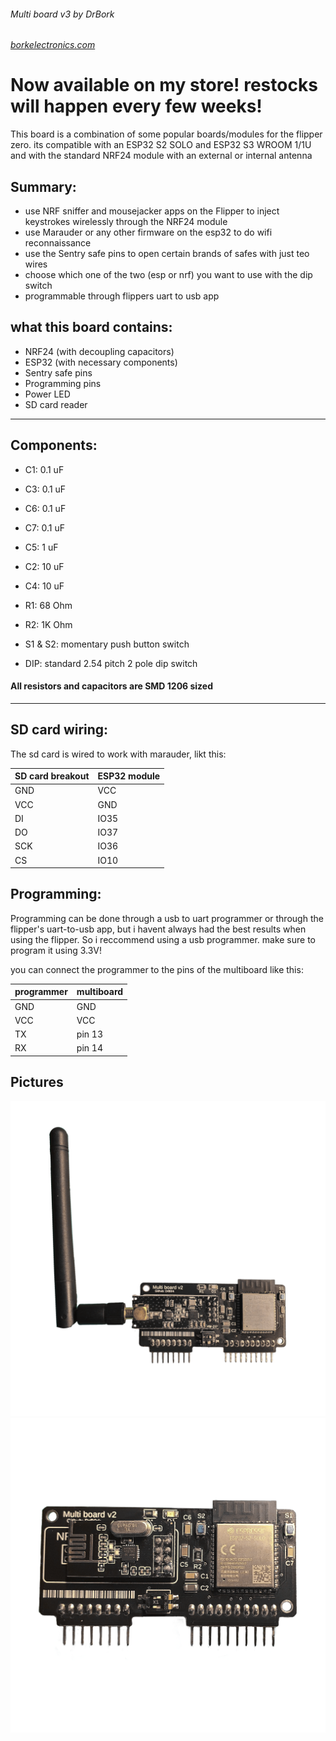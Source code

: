 ###### Multi board v3 by DrBork
###### [borkelectronics.com](https://borkelectronics.com)

# Now available on my store! restocks will happen every few weeks!

This board is a combination of some popular boards/modules for the flipper zero. its compatible with an ESP32 S2 SOLO and ESP32 S3 WROOM 1/1U and with the standard NRF24 module with an external or internal antenna

## Summary:
- use NRF sniffer and mousejacker apps on the Flipper to inject keystrokes wirelessly through the NRF24 module
- use Marauder or any other firmware on the esp32 to do wifi reconnaissance
- use the Sentry safe pins to open certain brands of safes with just teo wires
- choose which one of the two (esp or nrf) you want to use with the dip switch
- programmable through flippers uart to usb app

## what this board contains:
- NRF24 (with decoupling capacitors)
- ESP32 (with necessary components)
- Sentry safe pins
- Programming pins
- Power LED
- SD card reader

***

## Components:

- C1: 0.1 uF
- C3: 0.1 uF
- C6: 0.1 uF
- C7: 0.1 uF
- C5: 1 uF
- C2: 10 uF
- C4: 10 uF

- R1: 68 Ohm
- R2: 1K Ohm

- S1 & S2: momentary push button switch

- DIP: standard 2.54 pitch 2 pole dip switch

#### All resistors and capacitors are SMD 1206 sized
***

## SD card wiring:

The sd card is wired to work with marauder, likt this:

SD card breakout | ESP32 module |
| ------------- | ------------- |
| GND  | VCC  |
| VCC  | GND  |
| DI  | IO35  |
| DO  | IO37  |
| SCK  | IO36  |
| CS  | IO10  |

## Programming:

Programming can be done through a usb to uart programmer or through the flipper's uart-to-usb app, but i havent always had the best results when using the flipper. So i reccommend using a usb programmer. make sure to program it using 3.3V!

you can connect the programmer to the pins of the multiboard like this:

| programmer  | multiboard  |
| ---  | ---  |
| GND  | GND  |
| VCC  | VCC  |
| TX  | pin 13  |
| RX  | pin 14  |


## Pictures
![external](https://github.com/DrB0rk/Flipper-Zero-Boards/blob/main/Multi%20boards/Multi%20board%20v2/Pics/external.png)
![back](https://github.com/DrB0rk/Flipper-Zero-Boards/blob/main/Multi%20boards/Multi%20board%20v2/Pics/internal.png)
